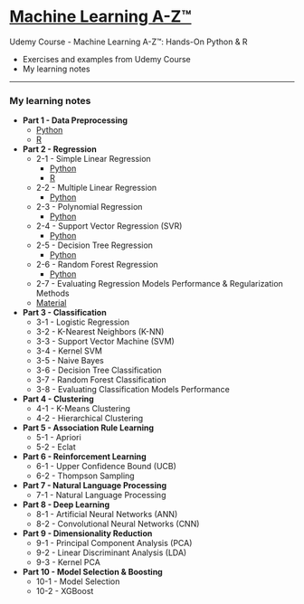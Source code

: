 # <a href="https://kristenchan.github.io/Machine-Learning-A-Z/"> Machine Learning A-Z™ </a>
Udemy Course - Machine Learning A-Z™: Hands-On Python & R 
+ Exercises and examples from Udemy Course  
+ My learning notes

***
### My learning notes
+ <b>Part 1 - Data Preprocessing</b>
  - <a href="https://github.com/kristenchan/Machine-Learning-A-Z/blob/master/Part%201%20-%20Data%20Preprocessing/Py_Data_preprocessing.ipynb">Python</a>
  - <a href="https://github.com/kristenchan/Machine-Learning-A-Z/blob/master/Part%201%20-%20Data%20Preprocessing/R_Data_preprocessing.ipynb">R</a>
+ <b>Part 2 - Regression</b>
  - 2-1 - Simple Linear Regression
    - <a href="https://github.com/kristenchan/Machine-Learning-A-Z/blob/master/Part%202%20-%20Regression/2-2%20-%20Multiple%20Linear%20Regression/Py_Multiple_Linear_Regression.ipynb">Python</a>
    - <a href="https://github.com/kristenchan/Machine-Learning-A-Z/blob/master/Part%202%20-%20Regression/2-1%20-%20Simple%20Linear%20Regression/R_Simple_Linear_Regression.ipynb">R</a>
  - 2-2 - Multiple Linear Regression
    - <a href="https://github.com/kristenchan/Machine-Learning-A-Z/blob/master/Part%202%20-%20Regression/2-2%20-%20Multiple%20Linear%20Regression/Py_Multiple_Linear_Regression.ipynb">Python</a>
  - 2-3 - Polynomial Regression
    - <a href="https://github.com/kristenchan/Machine-Learning-A-Z/blob/master/Part%202%20-%20Regression/2-3%20-%20Polynomial_Regression/Py_Polynomial_Regression.ipynb">Python</a>
  - 2-4 - Support Vector Regression (SVR)
    - <a href="https://github.com/kristenchan/Machine-Learning-A-Z/blob/master/Part%202%20-%20Regression/2-4%20-%20Support%20Vector%20Regression(SVR)/Py_Support%20Vector%20Regression(SVR).ipynb">Python</a>
  - 2-5 - Decision Tree Regression
    - <a href="https://github.com/kristenchan/Machine-Learning-A-Z/blob/master/Part%202%20-%20Regression/2-5%20-%20Decision_Tree_Regression/Py_Decision_Tree_Regression.ipynb">Python</a>
  - 2-6 - Random Forest Regression
    - <a href="https://github.com/kristenchan/Machine-Learning-A-Z/blob/master/Part%202%20-%20Regression/2-6%20-%20Random_Forest_Regression/Py_Random_Forest_Regression.ipynb">Python</a>
  - 2-7 - Evaluating Regression Models Performance & Regularization Methods
  - <a href="https://github.com/kristenchan/Machine-Learning-A-Z/blob/master/Part%202%20-%20Regression/2-7%20-%20Evaluating%20Regression%20Models%20Performance/Evaluating_Regression_Models_Performance.ipynb">Material</a>
+ <b>Part 3 - Classification</b> 
  - 3-1 - Logistic Regression
  - 3-2 - K-Nearest Neighbors (K-NN)
  - 3-3 - Support Vector Machine (SVM)
  - 3-4 - Kernel SVM
  - 3-5 - Naive Bayes
  - 3-6 - Decision Tree Classification
  - 3-7 - Random Forest Classification
  - 3-8 - Evaluating Classification Models Performance
+ <b>Part 4 - Clustering</b> 
  - 4-1 - K-Means Clustering
  - 4-2 - Hierarchical Clustering
+ <b>Part 5 - Association Rule Learning</b>
  - 5-1 - Apriori
  - 5-2 - Eclat
+ <b>Part 6 - Reinforcement Learning</b>
  - 6-1 - Upper Confidence Bound (UCB)
  - 6-2 - Thompson Sampling
+ <b>Part 7 - Natural Language Processing</b>
  - 7-1 - Natural Language Processing
+ <b>Part 8 - Deep Learning</b>
  - 8-1 - Artificial Neural Networks (ANN)
  - 8-2 - Convolutional Neural Networks (CNN)
+ <b>Part 9 - Dimensionality Reduction</b>
  - 9-1 - Principal Component Analysis (PCA)
  - 9-2 - Linear Discriminant Analysis (LDA)
  - 9-3 - Kernel PCA
+ <b>Part 10 - Model Selection & Boosting</b>
  - 10-1 - Model Selection
  - 10-2 - XGBoost
